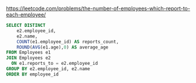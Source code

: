 https://leetcode.com/problems/the-number-of-employees-which-report-to-each-employee/

```sql
SELECT DISTINCT
    e2.employee_id,
    e2.name, 
    COUNT(e1.employee_id) AS reports_count, 
    ROUND(AVG(e1.age),0) AS average_age
FROM Employees e1
JOIN Employees e2 
  ON e1.reports_to = e2.employee_id
GROUP BY e2.employee_id, e2.name
ORDER BY employee_id
```
